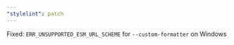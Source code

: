 ```yaml
---
"stylelint": patch
---
```


Fixed: `ERR_UNSUPPORTED_ESM_URL_SCHEME` for `--custom-formatter` on Windows
